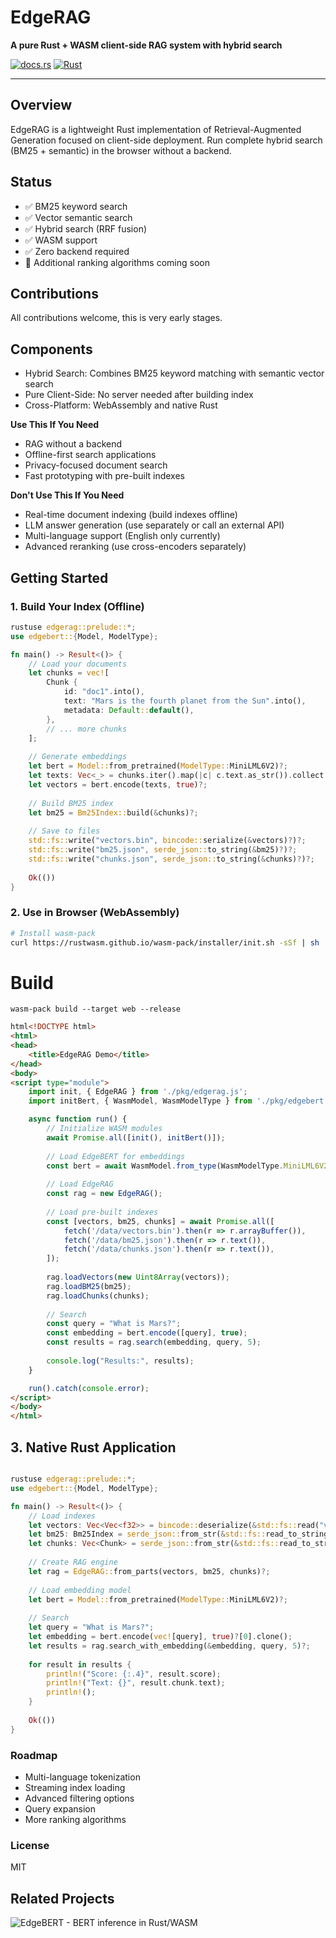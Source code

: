 # EdgeRAG

**A pure Rust + WASM client-side RAG system with hybrid search**

[![docs.rs](https://docs.rs/edgerag/badge.svg)](https://docs.rs/edgerag)
[![Rust](https://github.com/olafurjohannsson/edgerag/actions/workflows/rust.yml/badge.svg)](https://github.com/olafurjohannsson/edgerag/actions/workflows/rust.yml)

--- 

## Overview

EdgeRAG is a lightweight Rust implementation of Retrieval-Augmented Generation focused on client-side deployment. Run complete hybrid search (BM25 + semantic) in the browser without a backend.

## Status

- ✅ BM25 keyword search
- ✅ Vector semantic search
- ✅ Hybrid search (RRF fusion)
- ✅ WASM support
- ✅ Zero backend required
- 🚧 Additional ranking algorithms coming soon

## Contributions

All contributions welcome, this is very early stages.

## Components

- Hybrid Search: Combines BM25 keyword matching with semantic vector search
- Pure Client-Side: No server needed after building index
- Cross-Platform: WebAssembly and native Rust

**Use This If You Need**
- RAG without a backend
- Offline-first search applications
- Privacy-focused document search
- Fast prototyping with pre-built indexes

**Don't Use This If You Need**
- Real-time document indexing (build indexes offline)
- LLM answer generation (use separately or call an external API)
- Multi-language support (English only currently)
- Advanced reranking (use cross-encoders separately)

## Getting Started

### 1. Build Your Index (Offline)

```rust
rustuse edgerag::prelude::*;
use edgebert::{Model, ModelType};

fn main() -> Result<()> {
    // Load your documents
    let chunks = vec![
        Chunk {
            id: "doc1".into(),
            text: "Mars is the fourth planet from the Sun".into(),
            metadata: Default::default(),
        },
        // ... more chunks
    ];
    
    // Generate embeddings
    let bert = Model::from_pretrained(ModelType::MiniLML6V2)?;
    let texts: Vec<_> = chunks.iter().map(|c| c.text.as_str()).collect();
    let vectors = bert.encode(texts, true)?;
    
    // Build BM25 index
    let bm25 = Bm25Index::build(&chunks)?;
    
    // Save to files
    std::fs::write("vectors.bin", bincode::serialize(&vectors)?)?;
    std::fs::write("bm25.json", serde_json::to_string(&bm25)?)?;
    std::fs::write("chunks.json", serde_json::to_string(&chunks)?)?;
    
    Ok(())
}
```
### 2. Use in Browser (WebAssembly)
```bash
# Install wasm-pack
curl https://rustwasm.github.io/wasm-pack/installer/init.sh -sSf | sh
```

# Build
```
wasm-pack build --target web --release
```

```html
html<!DOCTYPE html>
<html>
<head>
    <title>EdgeRAG Demo</title>
</head>
<body>
<script type="module">
    import init, { EdgeRAG } from './pkg/edgerag.js';
    import initBert, { WasmModel, WasmModelType } from './pkg/edgebert.js';

    async function run() {
        // Initialize WASM modules
        await Promise.all([init(), initBert()]);
        
        // Load EdgeBERT for embeddings
        const bert = await WasmModel.from_type(WasmModelType.MiniLML6V2);
        
        // Load EdgeRAG
        const rag = new EdgeRAG();
        
        // Load pre-built indexes
        const [vectors, bm25, chunks] = await Promise.all([
            fetch('/data/vectors.bin').then(r => r.arrayBuffer()),
            fetch('/data/bm25.json').then(r => r.text()),
            fetch('/data/chunks.json').then(r => r.text()),
        ]);
        
        rag.loadVectors(new Uint8Array(vectors));
        rag.loadBM25(bm25);
        rag.loadChunks(chunks);
        
        // Search
        const query = "What is Mars?";
        const embedding = bert.encode([query], true);
        const results = rag.search(embedding, query, 5);
        
        console.log("Results:", results);
    }

    run().catch(console.error);
</script>
</body>
</html>
```

## 3. Native Rust Application

```rust

rustuse edgerag::prelude::*;
use edgebert::{Model, ModelType};

fn main() -> Result<()> {
    // Load indexes
    let vectors: Vec<Vec<f32>> = bincode::deserialize(&std::fs::read("vectors.bin")?)?;
    let bm25: Bm25Index = serde_json::from_str(&std::fs::read_to_string("bm25.json")?)?;
    let chunks: Vec<Chunk> = serde_json::from_str(&std::fs::read_to_string("chunks.json")?)?;
    
    // Create RAG engine
    let rag = EdgeRAG::from_parts(vectors, bm25, chunks)?;
    
    // Load embedding model
    let bert = Model::from_pretrained(ModelType::MiniLML6V2)?;
    
    // Search
    let query = "What is Mars?";
    let embedding = bert.encode(vec![query], true)?[0].clone();
    let results = rag.search_with_embedding(&embedding, query, 5)?;
    
    for result in results {
        println!("Score: {:.4}", result.score);
        println!("Text: {}", result.chunk.text);
        println!();
    }
    
    Ok(())
}

```
### Roadmap

- Multi-language tokenization
- Streaming index loading
- Advanced filtering options
- Query expansion
- More ranking algorithms

### License
MIT

## Related Projects

![EdgeBERT - BERT inference in Rust/WASM](https://github.com/olafurjohannsson/edgebert)
